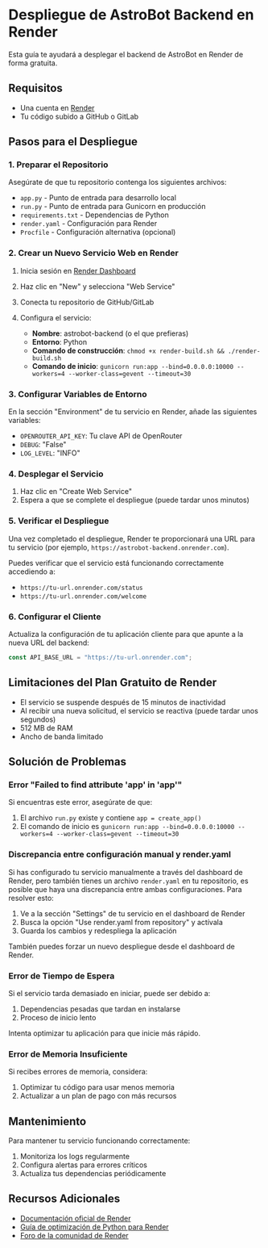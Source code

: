# Despliegue de AstroBot Backend en Render

Esta guía te ayudará a desplegar el backend de AstroBot en Render de forma gratuita.

## Requisitos

- Una cuenta en [Render](https://render.com/)
- Tu código subido a GitHub o GitLab

## Pasos para el Despliegue

### 1. Preparar el Repositorio

Asegúrate de que tu repositorio contenga los siguientes archivos:

- `app.py` - Punto de entrada para desarrollo local
- `run.py` - Punto de entrada para Gunicorn en producción
- `requirements.txt` - Dependencias de Python
- `render.yaml` - Configuración para Render
- `Procfile` - Configuración alternativa (opcional)

### 2. Crear un Nuevo Servicio Web en Render

1. Inicia sesión en [Render Dashboard](https://dashboard.render.com/)
2. Haz clic en "New" y selecciona "Web Service"
3. Conecta tu repositorio de GitHub/GitLab
4. Configura el servicio:

   - **Nombre**: astrobot-backend (o el que prefieras)
   - **Entorno**: Python
   - **Comando de construcción**: `chmod +x render-build.sh && ./render-build.sh`
   - **Comando de inicio**: `gunicorn run:app --bind=0.0.0.0:10000 --workers=4 --worker-class=gevent --timeout=30`

### 3. Configurar Variables de Entorno

En la sección "Environment" de tu servicio en Render, añade las siguientes variables:

- `OPENROUTER_API_KEY`: Tu clave API de OpenRouter
- `DEBUG`: "False"
- `LOG_LEVEL`: "INFO"

### 4. Desplegar el Servicio

1. Haz clic en "Create Web Service"
2. Espera a que se complete el despliegue (puede tardar unos minutos)

### 5. Verificar el Despliegue

Una vez completado el despliegue, Render te proporcionará una URL para tu servicio (por ejemplo, `https://astrobot-backend.onrender.com`).

Puedes verificar que el servicio está funcionando correctamente accediendo a:

- `https://tu-url.onrender.com/status`
- `https://tu-url.onrender.com/welcome`

### 6. Configurar el Cliente

Actualiza la configuración de tu aplicación cliente para que apunte a la nueva URL del backend:

```javascript
const API_BASE_URL = "https://tu-url.onrender.com";
```

## Limitaciones del Plan Gratuito de Render

- El servicio se suspende después de 15 minutos de inactividad
- Al recibir una nueva solicitud, el servicio se reactiva (puede tardar unos segundos)
- 512 MB de RAM
- Ancho de banda limitado

## Solución de Problemas

### Error "Failed to find attribute 'app' in 'app'"

Si encuentras este error, asegúrate de que:

1. El archivo `run.py` existe y contiene `app = create_app()`
2. El comando de inicio es `gunicorn run:app --bind=0.0.0.0:10000 --workers=4 --worker-class=gevent --timeout=30`

### Discrepancia entre configuración manual y render.yaml

Si has configurado tu servicio manualmente a través del dashboard de Render, pero también tienes un archivo `render.yaml` en tu repositorio, es posible que haya una discrepancia entre ambas configuraciones. Para resolver esto:

1. Ve a la sección "Settings" de tu servicio en el dashboard de Render
2. Busca la opción "Use render.yaml from repository" y actívala
3. Guarda los cambios y redespliega la aplicación

También puedes forzar un nuevo despliegue desde el dashboard de Render.

### Error de Tiempo de Espera

Si el servicio tarda demasiado en iniciar, puede ser debido a:

1. Dependencias pesadas que tardan en instalarse
2. Proceso de inicio lento

Intenta optimizar tu aplicación para que inicie más rápido.

### Error de Memoria Insuficiente

Si recibes errores de memoria, considera:

1. Optimizar tu código para usar menos memoria
2. Actualizar a un plan de pago con más recursos

## Mantenimiento

Para mantener tu servicio funcionando correctamente:

1. Monitoriza los logs regularmente
2. Configura alertas para errores críticos
3. Actualiza tus dependencias periódicamente

## Recursos Adicionales

- [Documentación oficial de Render](https://render.com/docs)
- [Guía de optimización de Python para Render](https://render.com/docs/python)
- [Foro de la comunidad de Render](https://community.render.com/)
